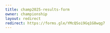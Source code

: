 ```yaml
---
title: champ2025-results-form
owner: championship
layout: redirect
redirect: https://forms.gle/YMcQSoi9Gq1G8wqg7
---
```

